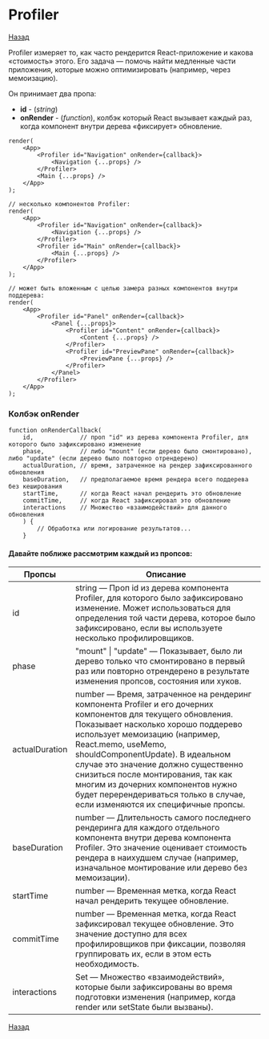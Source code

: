 # Profiler

[Назад][back]

Profiler измеряет то, как часто рендерится React-приложение и какова «стоимость» этого. Его задача — помочь найти
медленные части приложения, которые можно оптимизировать (например, через мемоизацию).

Он принимает два пропа:

- **id** - (_string_)
- **onRender** - (_function_), колбэк который React вызывает каждый раз, когда компонент внутри дерева «фиксирует»
  обновление.

```react
render(
    <App>
        <Profiler id="Navigation" onRender={callback}>
            <Navigation {...props} />
        </Profiler>
        <Main {...props} />
    </App>
);
```

```react
// несколько компонентов Profiler:
render(
    <App>
        <Profiler id="Navigation" onRender={callback}>
            <Navigation {...props} />
        </Profiler>
        <Profiler id="Main" onRender={callback}>
            <Main {...props} />
        </Profiler>
    </App>
);
```

```react
// может быть вложенным с целью замера разных компонентов внутри поддерева:
render(
    <App>
        <Profiler id="Panel" onRender={callback}>
            <Panel {...props}>
                <Profiler id="Content" onRender={callback}>
                    <Content {...props} />
                </Profiler>
                <Profiler id="PreviewPane" onRender={callback}>
                    <PreviewPane {...props} />
                </Profiler>
            </Panel>
        </Profiler>
    </App>
);
```

### Колбэк onRender

```react
function onRenderCallback(
    id,             // проп "id" из дерева компонента Profiler, для которого было зафиксировано изменение
    phase,          // либо "mount" (если дерево было смонтировано), либо "update" (если дерево было повторно отрендерено)
    actualDuration, // время, затраченное на рендер зафиксированного обновления
    baseDuration,   // предполагаемое время рендера всего поддерева без кеширования
    startTime,      // когда React начал рендерить это обновление
    commitTime,     // когда React зафиксировал это обновление
    interactions    // Множество «взаимодействий» для данного обновления
    ) {
        // Обработка или логирование результатов...
    }
```

#### Давайте поближе рассмотрим каждый из пропсов:

| Пропсы | Описание |
|---|---|
| id             | string — Проп id из дерева компонента Profiler, для которого было зафиксировано изменение. Может использоваться для определения той части дерева, которое было зафиксировано, если вы используете несколько профилировщиков.
| phase          | "mount" &#124; "update" — Показывает, было ли дерево только что смонтировано в первый раз или повторно отрендерено в результате изменения пропсов, состояния или хуков.
| actualDuration | number — Время, затраченное на рендеринг компонента Profiler и его дочерних компонентов для текущего обновления. Показывает насколько хорошо поддерево использует мемоизацию (например, React.memo, useMemo, shouldComponentUpdate). В идеальном случае это значение должно существенно снизиться после монтирования, так как многим из дочерних компонентов нужно будет перерендериваться только в случае, если изменяются их специфичные пропсы.
| baseDuration   | number — Длительность самого последнего рендеринга для каждого отдельного компонента внутри дерева компонента Profiler. Это значение оценивает стоимость рендера в наихудшем случае (например, изначальное монтирование или дерево без мемоизации).
| startTime      | number — Временная метка, когда React начал рендерить текущее обновление.
| commitTime     | number — Временная метка, когда React зафиксировал текущее обновление. Это значение доступно для всех профилировщиков при фиксации, позволяя группировать их, если в этом есть необходимость.
| interactions   | Set — Множество «взаимодействий», которые были зафиксированы во время подготовки изменения (например, когда render или setState были вызваны).

[Назад][back]

[back]: <.> "Назад к оглавлению"